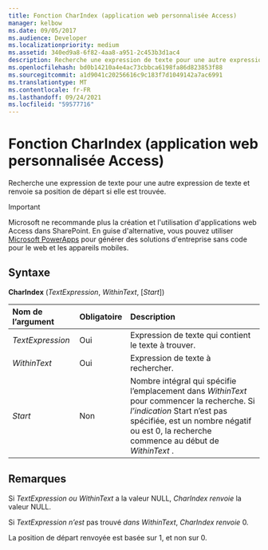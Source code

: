 ```yaml
---
title: Fonction CharIndex (application web personnalisée Access)
manager: kelbow
ms.date: 09/05/2017
ms.audience: Developer
ms.localizationpriority: medium
ms.assetid: 340ed9a8-6f82-4aa8-a951-2c453b3d1ac4
description: Recherche une expression de texte pour une autre expression de texte et renvoie sa position de départ si elle est trouvée.
ms.openlocfilehash: bd0b14210a4e4ac73cbbca6198fa86d823853f88
ms.sourcegitcommit: a1d9041c20256616c9c183f7d1049142a7ac6991
ms.translationtype: MT
ms.contentlocale: fr-FR
ms.lasthandoff: 09/24/2021
ms.locfileid: "59577716"
---
```

# <a name="charindex-function-access-custom-web-app"></a>Fonction CharIndex (application web personnalisée Access)

Recherche une expression de texte pour une autre expression de texte et renvoie sa position de départ si elle est trouvée.
  
> [!IMPORTANT]
> Microsoft ne recommande plus la création et l'utilisation d'applications web Access dans SharePoint. En guise d'alternative, vous pouvez utiliser [Microsoft PowerApps](https://powerapps.microsoft.com/en-us/) pour générer des solutions d'entreprise sans code pour le web et les appareils mobiles. 
  
## <a name="syntax"></a>Syntaxe

**CharIndex** (*TextExpression*, *WithinText*, [*Start*]) 
  
|**Nom de l’argument**|**Obligatoire**|**Description**|
|:-----|:-----|:-----|
| *TextExpression*  <br/> |Oui  <br/> |Expression de texte qui contient le texte à trouver.  <br/> |
| *WithinText*  <br/> |Oui  <br/> |Expression de texte à rechercher.  <br/> |
| *Start*  <br/> |Non  <br/> |Nombre intégral qui spécifie l’emplacement dans  *WithinText*  pour commencer la recherche. Si  *l’indication*  Start n’est pas spécifiée, est un nombre négatif ou est 0, la recherche commence au début de  *WithinText*  .  <br/> |
   
## <a name="remarks"></a>Remarques

Si  *TextExpression ou*  *WithinText*  a la valeur NULL,  *CharIndex renvoie*  la valeur NULL. 
  
Si  *TextExpression n’est*  pas trouvé  *dans WithinText*,  *CharIndex renvoie*  0. 
  
La position de départ renvoyée est basée sur 1, et non sur 0.
  

